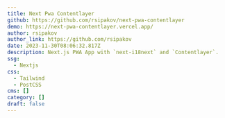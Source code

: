 ```yaml
---
title: Next Pwa Contentlayer
github: https://github.com/rsipakov/next-pwa-contentlayer
demo: https://next-pwa-contentlayer.vercel.app/
author: rsipakov
author_link: https://github.com/rsipakov
date: 2023-11-30T08:06:32.817Z
description: Next.js PWA App with `next-i18next` and `Contentlayer`.
ssg:
  - Nextjs
css:
  - Tailwind
  - PostCSS
cms: []
category: []
draft: false
---
```

